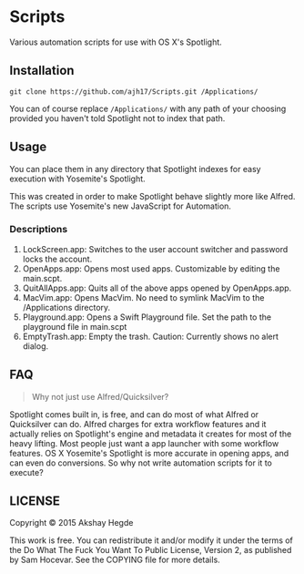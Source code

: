 # Scripts

Various automation scripts for use with OS X's Spotlight.

## Installation

    git clone https://github.com/ajh17/Scripts.git /Applications/

You can of course replace `/Applications/` with any path of your choosing provided
you haven't told Spotlight not to index that path.

## Usage

You can place them in any directory that Spotlight indexes for easy execution
with Yosemite's Spotlight.

This was created in order to make Spotlight behave slightly more like Alfred.
The scripts use Yosemite's new JavaScript for Automation.

### Descriptions

1. LockScreen.app: Switches to the user account switcher and password locks the account.
2. OpenApps.app: Opens most used apps. Customizable by editing the main.scpt.
3. QuitAllApps.app: Quits all of the above apps opened by OpenApps.app.
4. MacVim.app: Opens MacVim. No need to symlink MacVim to the /Applications directory.
5. Playground.app: Opens a Swift Playground file. Set the path to the playground file in main.scpt
6. EmptyTrash.app: Empty the trash. Caution: Currently shows no alert dialog.

## FAQ

> Why not just use Alfred/Quicksilver?

Spotlight comes built in, is free, and can do most of what Alfred or Quicksilver
can do. Alfred charges for extra workflow features and it actually relies on
Spotlight's engine and metadata it creates for most of the heavy lifting. Most
people just want a app launcher with some workflow features. OS X Yosemite's
Spotlight is more accurate in opening apps, and can even do conversions. So why
not write automation scripts for it to execute?

## LICENSE

Copyright © 2015 Akshay Hegde

This work is free. You can redistribute it and/or modify it under the
terms of the Do What The Fuck You Want To Public License, Version 2,
as published by Sam Hocevar. See the COPYING file for more details.
